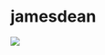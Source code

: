 # jamesdean
<img src="[.com/uploads/b478bbee4ae319d979b7021c079b0b8b)](https://codehs.com/uploads/b478bbee4ae319d979b7021c079b0b8b)](https://codehs.com/uploads/b478bbee4ae319d979b7021c079b0b8b)">
